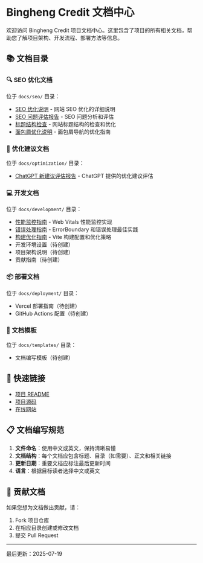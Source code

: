 # Bingheng Credit 文档中心

欢迎访问 Bingheng Credit 项目文档中心。这里包含了项目的所有相关文档，帮助您了解项目架构、开发流程、部署方法等信息。

## 📚 文档目录

### 🔍 SEO 优化文档
位于 `docs/seo/` 目录：

- [SEO 优化说明](./seo/SEO_优化说明.md) - 网站 SEO 优化的详细说明
- [SEO 问题评估报告](./seo/SEO问题评估报告.md) - SEO 问题分析和评估
- [标题结构检查](./seo/标题结构检查.md) - 网站标题结构的检查和优化
- [面包屑优化说明](./seo/面包屑优化说明.md) - 面包屑导航的优化指南

### 🚀 优化建议文档
位于 `docs/optimization/` 目录：

- [ChatGPT 新建议评估报告](./optimization/ChatGPT新建议评估报告.md) - ChatGPT 提供的优化建议评估

### 💻 开发文档
位于 `docs/development/` 目录：

- [性能监控指南](./development/performance-monitoring.md) - Web Vitals 性能监控实现
- [错误处理指南](./development/error-handling.md) - ErrorBoundary 和错误处理最佳实践
- [构建优化指南](./development/build-optimization.md) - Vite 构建配置和优化策略
- 开发环境设置（待创建）
- 项目架构说明（待创建）
- 贡献指南（待创建）

### 📦 部署文档
位于 `docs/deployment/` 目录：

- Vercel 部署指南（待创建）
- GitHub Actions 配置（待创建）

### 📝 文档模板
位于 `docs/templates/` 目录：

- 文档编写模板（待创建）

## 🔗 快速链接

- [项目 README](../README.md)
- [项目源码](https://github.com/cuijiaheng0001/bingheng-credit)
- [在线网站](https://binghengcredit.com)

## 📋 文档编写规范

1. **文件命名**：使用中文或英文，保持清晰易懂
2. **文档结构**：每个文档应包含标题、目录（如需要）、正文和相关链接
3. **更新日期**：重要文档应标注最后更新时间
4. **语言**：根据目标读者选择中文或英文

## 🤝 贡献文档

如果您想为文档做出贡献，请：

1. Fork 项目仓库
2. 在相应目录创建或修改文档
3. 提交 Pull Request

---

最后更新：2025-07-19